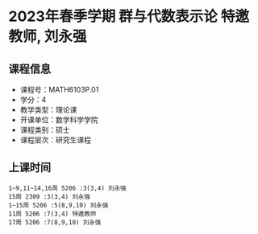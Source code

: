 # 2023年春季学期 群与代数表示论 特邀教师, 刘永强






## 课程信息

- 课程号：MATH6103P.01
- 学分：4
- 教学类型：理论课
- 开课单位：数学科学学院
- 课程类别：硕士
- 课程层次：研究生课程

## 上课时间

```
1~9,11~14,16周 5206 :3(3,4) 刘永强
15周 2309 :3(3,4) 刘永强
1~15周 5206 :5(8,9,10) 刘永强
11周 5206 :7(3,4) 特邀教师
17周 5206 :7(8,9,10) 刘永强
```

